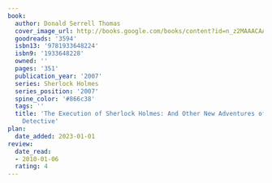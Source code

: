 ```yaml
---
book:
  author: Donald Serrell Thomas
  cover_image_url: http://books.google.com/books/content?id=n_z2MAAACAAJ&printsec=frontcover&img=1&zoom=1&source=gbs_api
  goodreads: '3594'
  isbn13: '9781933648224'
  isbn9: '1933648228'
  owned: ''
  pages: '351'
  publication_year: '2007'
  series: Sherlock Holmes
  series_position: '2007'
  spine_color: '#866c38'
  tags: ''
  title: 'The Execution of Sherlock Holmes: And Other New Adventures of the Great
    Detective'
plan:
  date_added: 2023-01-01
review:
  date_read:
  - 2010-01-06
  rating: 4
---
```

